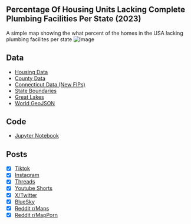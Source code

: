 ## Percentage Of Housing Units Lacking Complete Plumbing Facilities Per State (2023)
A simple map showing the what percent of the homes in the USA lacking plumbing facilites per state
![Image](https://drive.google.com/uc?export=view&id=1cQknkdqA84gKMY8f1Plmcbhz2FFo8Ap5)

## Data
* [Housing Data](https://data.census.gov/table/ACSDP5Y2023.DP04?q=homeownership)
* [County Data](https://www.census.gov/geographies/mapping-files/time-series/geo/carto-boundary-file.html)
* [Connecticut Data (New FIPs)](https://geodata.ct.gov/datasets/ctmaps::ct-planning-regions-1/explore)
* [State Boundaries](https://www.census.gov/geographies/mapping-files/time-series/geo/carto-boundary-file.html)
* [Great Lakes](https://usicecenter.gov/Products/GreatLakesData)
* [World GeoJSON](https://public.opendatasoft.com/explore/dataset/world-administrative-boundaries/export/?flg=en-us)

## Code
* [Jupyter Notebook](FormatData.ipynb)

## Posts
- [x] [Tiktok](https://www.tiktok.com/@vinemapper/video/7484685288233569578)
- [x] [Instagram](https://www.instagram.com/p/DHgl5cbv2uO/)
- [x] [Threads](https://www.threads.net/@vinemapper/post/DHgl5_hvcqm)
- [x] [Youtube Shorts](https://youtube.com/shorts/H3wsUGrKU7s)
- [x] [X/Twitter](https://x.com/VineMapper/status/1903492221930017156)
- [x] [BlueSky](https://bsky.app/profile/vinemapper.bsky.social/post/3lky7dbaujs2r)
- [x] [Reddit r/Maps](https://www.reddit.com/r/Maps/comments/1jhd29z/percentage_of_housing_units_lacking_complete/)
- [x] [Reddit r/MapPorn](https://www.reddit.com/r/MapPorn/comments/1jhd2cf/percentage_of_housing_units_lacking_complete/)
